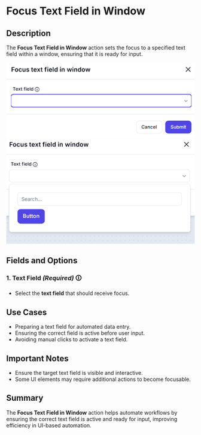 # Focus Text Field in Window  

## Description  

The **Focus Text Field in Window** action sets the focus to a specified text field within a window, ensuring that it is ready for input.  

![Focus Text Field in Window UI](focus-text-field-in-window.png)  
![Focus Text Field in Window UI](focus-text-field-in-window1.png)

## Fields and Options  

### **1. Text Field** *(Required)* 🛈  

- Select the **text field** that should receive focus.  

## Use Cases  

- Preparing a text field for automated data entry.  
- Ensuring the correct field is active before user input.  
- Avoiding manual clicks to activate a text field.  

## Important Notes  

- Ensure the target text field is visible and interactive.  
- Some UI elements may require additional actions to become focusable.  

## Summary  

The **Focus Text Field in Window** action helps automate workflows by ensuring the correct text field is active and ready for input, improving efficiency in UI-based automation.  
